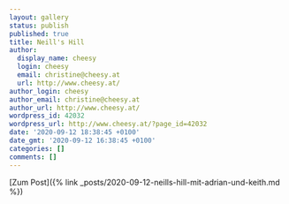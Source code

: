 ```yaml
---
layout: gallery
status: publish
published: true
title: Neill's Hill
author:
  display_name: cheesy
  login: cheesy
  email: christine@cheesy.at
  url: http://www.cheesy.at/
author_login: cheesy
author_email: christine@cheesy.at
author_url: http://www.cheesy.at/
wordpress_id: 42032
wordpress_url: http://www.cheesy.at/?page_id=42032
date: '2020-09-12 18:38:45 +0100'
date_gmt: '2020-09-12 16:38:45 +0100'
categories: []
comments: []
---
```

<!-- wp:core-embed/wordpress {"url":"http://www.cheesy.at/2020/09/neills-hill-mit-adrian-und-keith/","type":"rich","providerNameSlug":"cheesy-at","className":""} -->
[Zum Post]({% link _posts/2020-09-12-neills-hill-mit-adrian-und-keith.md %})
<!-- /wp:core-embed/wordpress -->
<!-- wp:paragraph --><!-- /wp:paragraph -->
